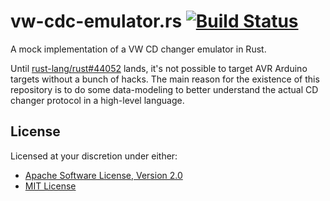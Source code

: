 # vw-cdc-emulator.rs [![Build Status][travis.svg]][travis]

A mock implementation of a VW CD changer emulator in Rust.

Until [rust-lang/rust#44052][avr-rfc] lands, it's not possible to target AVR Arduino targets without a bunch of hacks.
The main reason for the existence of this repository is to do some data-modeling to better understand the actual
CD changer protocol in a high-level language.

## License

Licensed at your discretion under either:

 - [Apache Software License, Version 2.0](./LICENSE-APACHE)
 - [MIT License](./LICENSE-MIT)

 [avr-rfc]: https://github.com/rust-lang/rust/issues/44052
 [travis]: https://travis-ci.org/naftulikay/vw-cdc-emulator.rs
 [travis.svg]: https://travis-ci.org/naftulikay/vm-cdc-emulator.rs.svg?branch=master
